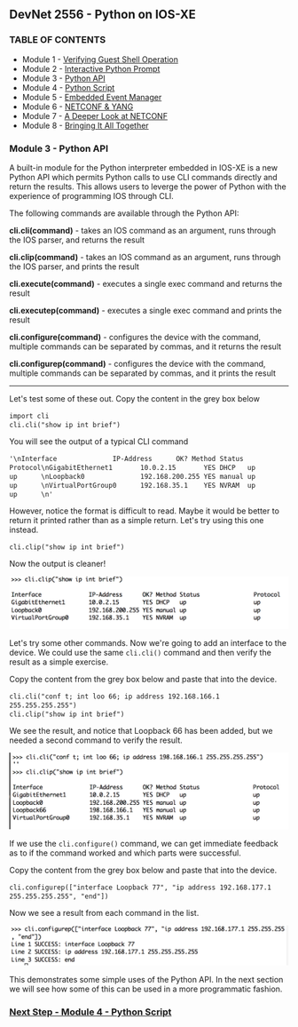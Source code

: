 ## DevNet 2556 - Python on IOS-XE

### TABLE OF CONTENTS
* Module 1 - [Verifying Guest Shell Operation](Module1.md)
* Module 2 - [Interactive Python Prompt](Module2.md)
* Module 3 - [Python API](Module3.md)
* Module 4 - [Python Script](Module4.md)
* Module 5 - [Embedded Event Manager](Module5.md)
* Module 6 - [NETCONF & YANG](Module6.md)
* Module 7 - [A Deeper Look at NETCONF](Module7.md)
* Module 8 - [Bringing It All Together](Module8.md)



### Module 3 - Python API

A built-in module for the Python interpreter embedded in IOS-XE is a new Python API which permits Python calls to use CLI commands directly and return the results.  This allows users to leverge the power of Python with the experience of programming IOS through CLI.  

The following commands are available through the Python API:

**cli.cli(command)** - takes an IOS command as an argument, runs through the IOS parser, and returns the result

**cli.clip(command)** - takes an IOS command as an argument, runs through the IOS parser, and prints the result

**cli.execute(command)** - executes a single exec command and returns the result

**cli.executep(command)** - executes a single exec command and prints the result

**cli.configure(command)** - configures the device with the command, multiple commands can be separated by commas, and it returns the result

**cli.configurep(command)** - configures the device with the command, multiple commands can be separated by commas, and it prints the result


--------------------------------
Let's test some of these out.  Copy the content in the grey box below 

```
import cli
cli.cli("show ip int brief")
```

You will see the output of a typical CLI command
```
'\nInterface              IP-Address      OK? Method Status                Protocol\nGigabitEthernet1       10.0.2.15       YES DHCP   up                    up      \nLoopback0              192.168.200.255 YES manual up                    up      \nVirtualPortGroup0      192.168.35.1    YES NVRAM  up                    up      \n'
```

However, notice the format is difficult to read.  Maybe it would be better to return it printed rather than as a simple return. Let's try using this one instead.

```
cli.clip("show ip int brief")
```

Now the output is cleaner!

![alt text](images/cli-show-interface-1.png)

Let's try some other commands.  Now we're going to add an interface to the device.  We could use the same `cli.cli()` command and then verify the result as a simple exercise.

Copy the content from the grey box below and paste that into the device.

```
cli.cli("conf t; int loo 66; ip address 192.168.166.1 255.255.255.255")
cli.clip("show ip int brief")
```
We see the result, and notice that Loopback 66 has been added, but we needed a second command to verify the result.

![alt text](images/cli-add-loopback.png)

If we use the `cli.configure()` command, we can get immediate feedback as to if the command worked and which parts were successful.

Copy the content from the grey box below and paste that into the device.

```
cli.configurep(["interface Loopback 77", "ip address 192.168.177.1 255.255.255.255", "end"])
```
Now we see a result from each command in the list.

![alt text](images/configurep-add-loopback.png)

This demonstrates some simple uses of the Python API.  In the next section we will see how some of this can be used in a more programmatic fashion.

### [Next Step - Module 4 - Python Script](Module4.md)
